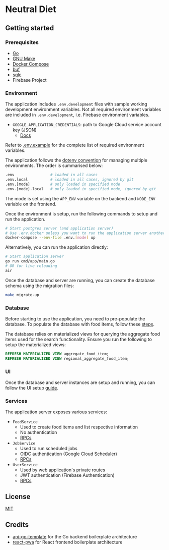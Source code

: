 # Neutral Diet

## Getting started

### Prerequisites

- [Go](https://go.dev/)
- [GNU Make](https://www.gnu.org/software/make/)
- [Docker Compose](https://docs.docker.com/compose/)
- [buf](https://github.com/bufbuild/buf)
- [sqlc](https://github.com/kyleconroy/sqlc)
- Firebase Project

### Environment

The application includes `.env.development` files with sample working
development environment variables. Not all required environment variables are
included in `.env.development`, i.e. Firebase environment variables.

- `GOOGLE_APPLICATION_CREDENTIALS`: path to Google Cloud service account key (JSON)
    - [Docs](https://cloud.google.com/docs/authentication/application-default-credentials#GAC)


Refer to [.env.example](./.env.example) for the complete list of required
environment variables.

The application follows the [dotenv convention](https://github.com/bkeepers/dotenv#what-other-env-files-can-i-use) for managing multiple environments.
The order is summarised below:
```bash
.env                # loaded in all cases
.env.local          # loaded in all cases, ignored by git
.env.[mode]         # only loaded in specified mode
.env.[mode].local   # only loaded in specified mode, ignored by git
```
The mode is set using the `APP_ENV` variable on the backend and `NODE_ENV` variable on the frontend.

Once the environment is setup, run the following commands to setup and run the application.

```bash
# Start postgres server (and application server)
# Use .env.docker unless you want to run the application server another way
docker-compose --env-file .env.[mode] up
```

Alternatively, you can run the application directly:
```bash
# Start application server
go run cmd/app/main.go
# OR for live reloading
air
```

Once the database and server are running, you can create the database schema using the migration files:
```bash
make migrate-up
```

### Database

Before starting to use the application, you need to pre-populate the database.
To populate the database with food items, follow these [steps](./data/README.md). 

The database relies on materialized views for querying the aggregate food items used for the search functionality.
Ensure you run the following to setup the materialized views:

```sql
REFRESH MATERIALIZED VIEW aggregate_food_item;
REFRESH MATERIALIZED VIEW regional_aggregate_food_item;
```

### UI

Once the database and server instances are setup and running, you can follow
the UI setup [guide](/ui/README.md).

### Services

The application server exposes various services:

- `FoodService`
    - Used to create food items and list respective information
    - No authentication
    - [RPCs](https://buf.build/ram02/neutral-diet/docs/main:neutral_diet.food.v1#neutral_diet.food.v1.FoodService)
- `JobService`
    - Used to run scheduled jobs
    - OIDC authentication (Google Cloud Scheduler)
    - [RPCs](https://buf.build/ram02/neutral-diet/docs/main:neutral_diet.job.v1#neutral_diet.job.v1.JobService)
- `UserService`
    - Used by web application's private routes
    - JWT authentication (Firebase Authentication)
    - [RPCs](https://buf.build/ram02/neutral-diet/docs/main:neutral_diet.user.v1#neutral_diet.user.v1.UserService)

## License

[MIT](LICENSE)

## Credits

- [api-go-template](https://github.com/kevinmichaelchen/api-go-template) for the Go backend boilerplate architecture
- [react-pwa](https://github.com/suren-atoyan/react-pwa) for React frontend boilerplate architecture
